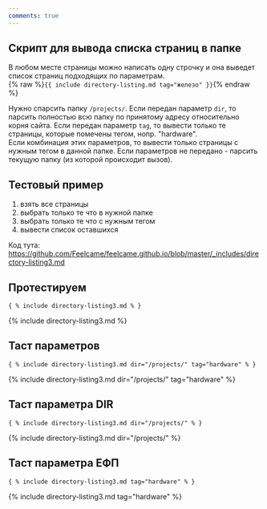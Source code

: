 ```yaml
---
comments: true
---
```


## Скрипт для вывода списка страниц в папке
В любом месте страницы можно написать одну строчку и она выведет список страниц подходящих по параметрам.  
{% raw %}```{{ include directory-listing.md tag="железо" }}```{% endraw %}

Нужно спарсить папку ```/projects/```.
Если передан параметр ```dir```, то парсить полностью всю папку по принятому адресу относительно корня сайта.
Если передан параметр ```tag```, то вывести только те страницы, которые помечены тегом, нопр. "hardware".  
Если комбинация этих параметров, то вывести только страницы с нужным тегом в  данной папке.
Если параметров не передано - парсить текущую папку (из которой происходит вызов).

## Тестовый пример

1. взять все страницы
2. выбрать только те что в нужной папке
3. выбрать только те что с нужным тегом
4. вывести список оставшихся

Код тута: <https://github.com/Feelcame/feelcame.github.io/blob/master/_includes/directory-listing3.md>

## Протестируем
```{ % include directory-listing3.md % }```

{% include directory-listing3.md %}

## Таст параметров
```{ % include directory-listing3.md dir="/projects/" tag="hardware" % }```

{% include directory-listing3.md dir="/projects/" tag="hardware" %}

## Таст параметра DIR
```{ % include directory-listing3.md dir="/projects/" % }```

{% include directory-listing3.md dir="/projects/" %}

## Таст параметра ЕФП
```{ % include directory-listing3.md tag="hardware" % }```

{% include directory-listing3.md tag="hardware" %}



